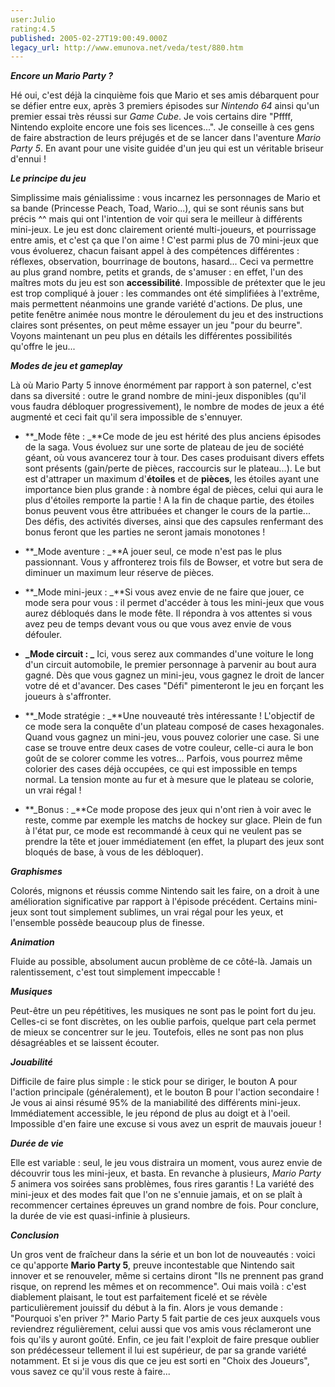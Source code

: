 ```yaml
---
user:Julio
rating:4.5
published: 2005-02-27T19:00:49.000Z
legacy_url: http://www.emunova.net/veda/test/880.htm
---
```

**_Encore un Mario Party ?_**  

  

Hé oui, c'est déjà la cinquième fois que Mario et ses amis débarquent pour se défier entre eux, après 3 premiers épisodes sur _Nintendo 64_ ainsi qu'un premier essai très réussi sur _Game Cube_. Je vois certains dire "Pffff, Nintendo exploite encore une fois ses licences...". Je conseille à ces gens de faire abstraction de leurs préjugés et de se lancer dans l'aventure _Mario Party 5_. En avant pour une visite guidée d'un jeu qui est un véritable briseur d'ennui !  

  

**_Le principe du jeu_**  

  

Simplissime mais génialissime : vous incarnez les personnages de Mario et sa bande (Princesse Peach, Toad, Wario...), qui se sont réunis sans but précis ^^ mais qui ont l'intention de voir qui sera le meilleur à différents mini-jeux. Le jeu est donc clairement orienté multi-joueurs, et pourrissage entre amis, et c'est ça que l'on aime ! C'est parmi plus de 70 mini-jeux que vous évoluerez, chacun faisant appel à des compétences différentes : réflexes, observation, bourrinage de boutons, hasard... Ceci va permettre au plus grand nombre, petits et grands, de s'amuser : en effet, l'un des maîtres mots du jeu est son **accessibilité**. Impossible de prétexter que le jeu est trop compliqué à jouer : les commandes ont été simplifiées à l'extrême, mais permettent néanmoins une grande variété d'actions. De plus, une petite fenêtre animée nous montre le déroulement du jeu et des instructions claires sont présentes, on peut même essayer un jeu "pour du beurre". Voyons maintenant un peu plus en détails les différentes possibilités qu'offre le jeu...  

  

**_Modes de jeu et gameplay_**  

  

Là où Mario Party 5 innove énormément par rapport à son paternel, c'est dans sa diversité : outre le grand nombre de mini-jeux disponibles (qu'il vous faudra débloquer progressivement), le nombre de modes de jeux a été augmenté et ceci fait qu'il sera impossible de s'ennuyer.  

  


  

* **_Mode fête : _**Ce mode de jeu est hérité des plus anciens épisodes de la saga. Vous évoluez sur une sorte de plateau de jeu de société géant, où vous avancerez tour à tour. Des cases produisant divers effets sont présents (gain/perte de pièces, raccourcis sur le plateau...). Le but est d'attraper un maximum d'**étoiles** et de **pièces**, les étoiles ayant une importance bien plus grande : à nombre égal de pièces, celui qui aura le plus d'étoiles remporte la partie ! A la fin de chaque partie, des étoiles bonus peuvent vous être attribuées et changer le cours de la partie... Des défis, des activités diverses, ainsi que des capsules renfermant des bonus feront que les parties ne seront jamais monotones !  

* **_Mode aventure : _**A jouer seul, ce mode n'est pas le plus passionnant. Vous y affronterez trois fils de Bowser, et votre but sera de diminuer un maximum leur réserve de pièces.  

* **_Mode mini-jeux : _**Si vous avez envie de ne faire que jouer, ce mode sera pour vous : il permet d'accéder à tous les mini-jeux que vous aurez débloqués dans le mode fête. Il répondra à vos attentes si vous avez peu de temps devant vous ou que vous avez envie de vous défouler.  

* **_Mode circuit : _** Ici, vous serez aux commandes d'une voiture le long d'un circuit automobile, le premier personnage à parvenir au bout aura gagné. Dès que vous gagnez un mini-jeu, vous gagnez le droit de lancer votre dé et d'avancer. Des cases "Défi" pimenteront le jeu en forçant les joueurs à s'affronter.  

* **_Mode stratégie : _**Une nouveauté très intéressante ! L'objectif de ce mode sera la conquête d'un plateau composé de cases hexagonales. Quand vous gagnez un mini-jeu, vous pouvez colorier une case. Si une case se trouve entre deux cases de votre couleur, celle-ci aura le bon goût de se colorer comme les votres... Parfois, vous pourrez même colorier des cases déjà occupées, ce qui est impossible en temps normal. La tension monte au fur et à mesure que le plateau se colorie, un vrai régal !  

* **_Bonus : _**Ce mode propose des jeux qui n'ont rien à voir avec le reste, comme par exemple les matchs de hockey sur glace. Plein de fun à l'état pur, ce mode est recommandé à ceux qui ne veulent pas se prendre la tête et jouer immédiatement (en effet, la plupart des jeux sont bloqués de base, à vous de les débloquer).  

  

  

  

**_Graphismes_**  

  

Colorés, mignons et réussis comme Nintendo sait les faire, on a droit à une amélioration significative par rapport à l'épisode précédent. Certains mini-jeux sont tout simplement sublimes, un vrai régal pour les yeux, et l'ensemble possède beaucoup plus de finesse.  

  

**_Animation_**  

  

Fluide au possible, absolument aucun problème de ce côté-là. Jamais un ralentissement, c'est tout simplement impeccable !  

  

**_Musiques_**  

  

Peut-être un peu répétitives, les musiques ne sont pas le point fort du jeu. Celles-ci se font discrètes, on les oublie parfois, quelque part cela permet de mieux se concentrer sur le jeu. Toutefois, elles ne sont pas non plus désagréables et se laissent écouter.  

  

**_Jouabilité_**  

  

Difficile de faire plus simple : le stick pour se diriger, le bouton A pour l'action principale (généralement), et le bouton B pour l'action secondaire ! Je vous ai ainsi résumé 95% de la maniabilité des différents mini-jeux. Immédiatement accessible, le jeu répond de plus au doigt et à l'oeil. Impossible d'en faire une excuse si vous avez un esprit de mauvais joueur !  

  

**_Durée de vie_**  

  

Elle est variable : seul, le jeu vous distraira un moment, vous aurez envie de découvrir tous les mini-jeux, et basta. En revanche à plusieurs, _Mario Party 5_ animera vos soirées sans problèmes, fous rires garantis ! La variété des mini-jeux et des modes fait que l'on ne s'ennuie jamais, et on se plaît à recommencer certaines épreuves un grand nombre de fois. Pour conclure, la durée de vie est quasi-infinie à plusieurs.  

  

**_Conclusion_**  

  

Un gros vent de fraîcheur dans la série et un bon lot de nouveautés : voici ce qu'apporte **Mario Party 5**, preuve incontestable que Nintendo sait innover et se renouveler, même si certains diront "Ils ne prennent pas grand risque, on reprend les mêmes et on recommence". Oui mais voilà : c'est diablement plaisant, le tout est parfaitement ficelé et se révèle particulièrement jouissif du début à la fin. Alors je vous demande : "Pourquoi s'en priver ?" Mario Party 5 fait partie de ces jeux auxquels vous reviendrez régulièrement, celui aussi que vos amis vous réclameront une fois qu'ils y auront goûté. Enfin, ce jeu fait l'exploit de faire presque oublier son prédécesseur tellement il lui est supérieur, de par sa grande variété notamment. Et si je vous dis que ce jeu est sorti en "Choix des Joueurs", vous savez ce qu'il vous reste à faire...